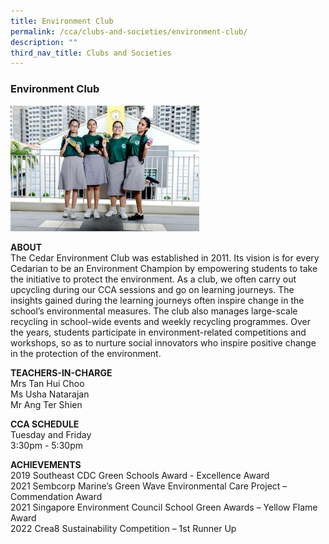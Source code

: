 ```yaml
---
title: Environment Club
permalink: /cca/clubs-and-societies/environment-club/
description: ""
third_nav_title: Clubs and Societies
---
```

### Environment Club

<img src="/images/cs3.png" style="width:60%">

**ABOUT**  
The Cedar Environment Club was established in 2011. Its vision is for every Cedarian to be an Environment Champion by empowering students to take the initiative to protect the environment. As a club, we often carry out upcycling during our CCA sessions and go on learning journeys. The insights gained during the learning journeys often inspire change in the school’s environmental measures. The club also manages large-scale recycling in school-wide events and weekly recycling programmes. Over the years, students participate in environment-related competitions and workshops, so as to nurture social innovators who inspire positive change in the protection of the environment.  
  
**TEACHERS-IN-CHARGE**  
Mrs Tan Hui Choo  
Ms Usha Natarajan  
Mr Ang Ter Shien  
  
**CCA SCHEDULE**  
Tuesday and Friday  
3:30pm - 5:30pm  
  
**ACHIEVEMENTS**  
2019 Southeast CDC Green Schools Award - Excellence Award  <br>
2021 Sembcorp Marine’s Green Wave Environmental Care Project – Commendation Award<br>
2021 Singapore Environment Council School Green Awards – Yellow Flame Award<br>
2022 Crea8 Sustainability Competition – 1st Runner Up